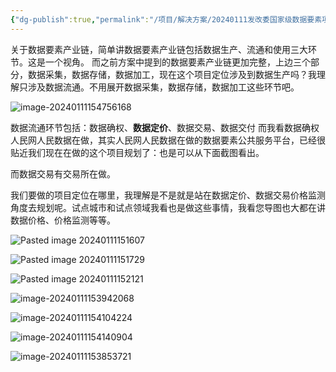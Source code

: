 ```yaml
---
{"dg-publish":true,"permalink":"/项目/解决方案/20240111发改委国家级数据要素项目的一些疑问/"}
---
```


关于数据要素产业链，简单讲数据要素产业链包括数据生产、流通和使用三大环节。这是一个视角。
而之前方案中提到的数据要素产业链更加完整，上边三个部分，数据采集，数据存储，数据加工，现在这个项目定位涉及到数据生产吗？我理解只涉及数据流通。不用展开数据采集，数据存储，数据加工这些环节吧。

![image-20240111154756168](https://ls.liuda.de/i/2024/01/11/659f9d2e712f7.png)

数据流通环节包括：数据确权、**数据定价**、数据交易、数据交付
而我看数据确权人民网人民数据在做，其实人民网人民数据在做的数据要素公共服务平台，已经很贴近我们现在在做的这个项目规划了：也是可以从下面截图看出。

而数据交易有交易所在做。

我们要做的项目定位在哪里，我理解是不是就是站在数据定价、数据交易价格监测角度去规划呢。试点城市和试点领域我看也是做这些事情，我看您导图也大都在讲数据价格、价格监测等等。

![Pasted image 20240111151607](https://ls.liuda.de/i/2024/01/11/659f972118d13.png)

![Pasted image 20240111151729](https://ls.liuda.de/i/2024/01/11/659f97273000d.png)

![Pasted image 20240111152121](https://ls.liuda.de/i/2024/01/11/659f973f18c18.png)

![image-20240111153942068](https://ls.liuda.de/i/2024/01/11/659f9b403f4b2.png)

![image-20240111154104224](https://ls.liuda.de/i/2024/01/11/659f9b950c4d7.png)

![image-20240111154140904](https://ls.liuda.de/i/2024/01/11/659f9bb741391.png)

![image-20240111153853721](https://ls.liuda.de/i/2024/01/11/659f9b118b198.png)
